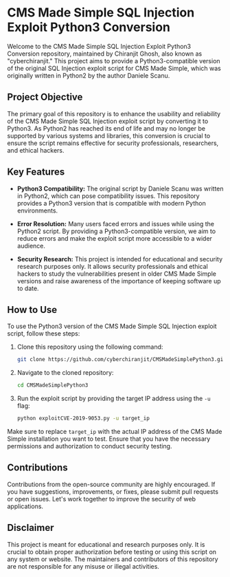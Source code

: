 # CMS Made Simple SQL Injection Exploit Python3 Conversion

Welcome to the CMS Made Simple SQL Injection Exploit Python3 Conversion repository, maintained by Chiranjit Ghosh, also known as "cyberchiranjit." This project aims to provide a Python3-compatible version of the original SQL Injection exploit script for CMS Made Simple, which was originally written in Python2 by the author Daniele Scanu.

## Project Objective

The primary goal of this repository is to enhance the usability and reliability of the CMS Made Simple SQL Injection exploit script by converting it to Python3. As Python2 has reached its end of life and may no longer be supported by various systems and libraries, this conversion is crucial to ensure the script remains effective for security professionals, researchers, and ethical hackers.

## Key Features

- **Python3 Compatibility:** The original script by Daniele Scanu was written in Python2, which can pose compatibility issues. This repository provides a Python3 version that is compatible with modern Python environments.

- **Error Resolution:** Many users faced errors and issues while using the Python2 script. By providing a Python3-compatible version, we aim to reduce errors and make the exploit script more accessible to a wider audience.

- **Security Research:** This project is intended for educational and security research purposes only. It allows security professionals and ethical hackers to study the vulnerabilities present in older CMS Made Simple versions and raise awareness of the importance of keeping software up to date.

## How to Use

To use the Python3 version of the CMS Made Simple SQL Injection exploit script, follow these steps:

1. Clone this repository using the following command:

    ```bash
    git clone https://github.com/cyberchiranjit/CMSMadeSimplePython3.git
    ```

2. Navigate to the cloned repository:

    ```bash
    cd CMSMadeSimplePython3
    ```

3. Run the exploit script by providing the target IP address using the `-u` flag:

    ```bash
    python exploitCVE-2019-9053.py -u target_ip
    ```

Make sure to replace `target_ip` with the actual IP address of the CMS Made Simple installation you want to test. Ensure that you have the necessary permissions and authorization to conduct security testing.

## Contributions

Contributions from the open-source community are highly encouraged. If you have suggestions, improvements, or fixes, please submit pull requests or open issues. Let's work together to improve the security of web applications.

## Disclaimer

This project is meant for educational and research purposes only. It is crucial to obtain proper authorization before testing or using this script on any system or website. The maintainers and contributors of this repository are not responsible for any misuse or illegal activities.
